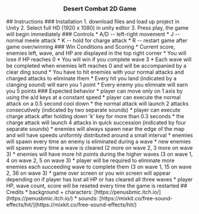 <br />
<div align="center">
 <h3 align="center">Desert Combat 2D Game</h3>
</div>
## Instructions
### Installation
1. download files and load up project in Unity
2. Select full HD (1920 x 1080) in unity editor
3. Press play, the game will begin immediately
### Controls
* A/D -- left-right movement
* J -- normal meele attack
* K -- hold for charge attack
* R -- restart game after game over/winning
### Win Conditions and Scoring
* Current score, enemies left, wave, and HP are displayed in the top right corner
* You will lose if HP reaches 0
* You will win if you complete wave 3 
* Each wave will be completed when enemies left reaches 0 and will be accompanied by a clear ding sound
* You have to hit enemies with your normal attacks and charged attacks to eliminate them
* Every hit you land (indicated by a clanging sound) will earn you 1 point
* Every enemy you elimnate will earn you 5 points
### Expected behavior
* player can move only on 1 axis by using the a/d keys at a constant speed
* player can execute the normal attack on a 0.5 second cool down 
* the normal attack will launch 2 attacks consecutively (indicated by two separate sounds)
* player can execute charge attack after holding down 'k' key for more than 0.3 seconds
* the charge attack will launch 4 attacks in quick succession (indicated by four separate sounds)
* enemies will always spawn near the edge of the map and will have speeds uniformly distributed around a small interval
* enemies will spawn every time an enemy is eliminated during a wave
* new enemies will spawn every time a wave is cleared (2 more on wave 2, 3 more on wave 3)
* enemies will have more hit points during the higher waves (3 on wave 1, 4 on wave 2, 5 on wave 3)
* player will be required to eliminate more enemies each succeeding wave to complete them (3 on wave 1, 15 on wave 2, 36 on wave 3)
* game over screen or you win screen will appear depending on if player has lost all HP or has cleared all three waves
* player HP, wave count, score will be reseted every time the game is restarted
## Credits
* background + characters: [https://penusbmic.itch.io/](https://penusbmic.itch.io/)
* sounds: [https://mixkit.co/free-sound-effects/hit/](https://mixkit.co/free-sound-effects/hit/)
